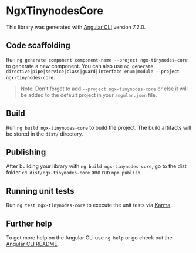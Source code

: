 # NgxTinynodesCore

This library was generated with [Angular CLI](https://github.com/angular/angular-cli) version 7.2.0.

## Code scaffolding

Run `ng generate component component-name --project ngx-tinynodes-core` to generate a new component. You can also use `ng generate directive|pipe|service|class|guard|interface|enum|module --project ngx-tinynodes-core`.

> Note: Don't forget to add `--project ngx-tinynodes-core` or else it will be added to the default project in your `angular.json` file.

## Build

Run `ng build ngx-tinynodes-core` to build the project. The build artifacts will be stored in the `dist/` directory.

## Publishing

After building your library with `ng build ngx-tinynodes-core`, go to the dist folder `cd dist/ngx-tinynodes-core` and run `npm publish`.

## Running unit tests

Run `ng test ngx-tinynodes-core` to execute the unit tests via [Karma](https://karma-runner.github.io).

## Further help

To get more help on the Angular CLI use `ng help` or go check out the [Angular CLI README](https://github.com/angular/angular-cli/blob/master/README.md).
